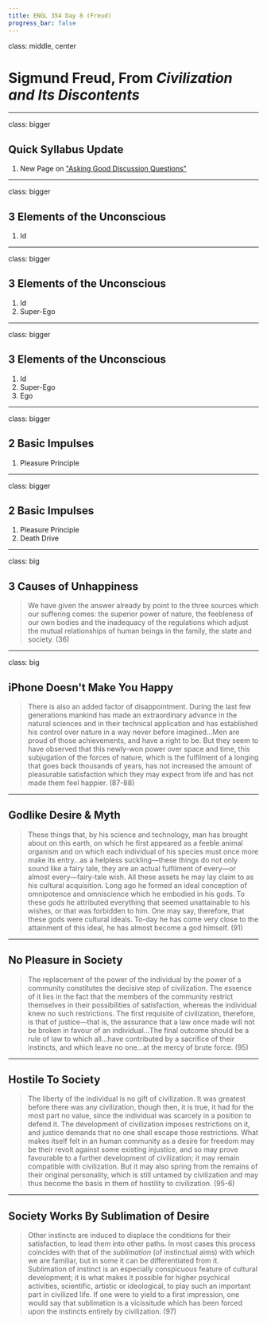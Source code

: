 ```yaml
---
title: ENGL 354 Day 8 (Freud)
progress_bar: false
---
```

class: middle, center
# Sigmund Freud, From *Civilization and Its Discontents*
---
class: bigger
## Quick Syllabus Update

1. New Page on ["Asking Good Discussion Questions"](http://andrew.pilsch.com/courses/engl354fall2016/questions.html)

---
class: bigger
## 3 Elements of the Unconscious

1. Id

---
class: bigger
## 3 Elements of the Unconscious

1. Id
1. Super-Ego

---
class: bigger
## 3 Elements of the Unconscious

1. Id
1. Super-Ego
1. Ego

---
class: bigger
## 2 Basic Impulses

1. Pleasure Principle
---
class: bigger
## 2 Basic Impulses

1. Pleasure Principle
1. Death Drive

---
class: big
## 3 Causes of Unhappiness

> We have given the answer already by point to the three sources which our suffering comes: the superior power of nature, the feebleness of our own bodies and the inadequacy of the regulations which adjust the mutual relationships of human beings in the family, the state and society. (36)
---
class: big
## iPhone Doesn't Make You Happy

> There is also an added factor of disappointment. During the last few generations mankind has made an extraordinary advance in the natural sciences and in their technical application and has established his control over nature in a way never before imagined…Men are proud of those achievements, and have a right to be. But they seem to have observed that this newly-won power over space and time, this subjugation of the forces of nature, which is the fulfilment of a longing that goes back thousands of years, has not increased the amount of pleasurable satisfaction which they may expect from life and has not made them feel happier. (87-88)
---
## Godlike Desire & Myth

> These things that, by his science and technology, man has brought about on this earth, on which he first appeared as a feeble animal organism and on which each individual of his species must once more make its entry…as a helpless suckling—these things do not only sound like a fairy tale, they are an actual fulfilment of every—or almost every—fairy-tale wish. All these assets he may lay claim to as his cultural acquisition. Long ago he formed an ideal conception of omnipotence and omniscience which he embodied in his gods. To these gods he attributed everything that seemed unattainable to his wishes, or that was forbidden to him. One may say, therefore, that these gods were cultural ideals. To-day he has come very close to the attainment of this ideal, he has almost become a god himself. (91)
---
## No Pleasure in Society

> The replacement of the power of the individual by the power of a community constitutes the decisive step of civilization. The essence of it lies in the fact that the members of the community restrict themselves in their possibilities of satisfaction, whereas the individual knew no such restrictions. The first requisite of civilization, therefore, is that of justice—that is, the assurance that a law once made will not be broken in favour of an individual…The final outcome should be a rule of law to which all…have contributed by a sacrifice of their instincts, and which leave no one…at the mercy of brute force. (95)
---
## Hostile To Society

> The liberty of the individual is no gift of civilization. It was greatest before there was any civilization, though then, it is true, it had for the most part no value, since the individual was scarcely in a position to defend it. The development of civilization imposes restrictions on it, and justice demands that no one shall escape those restrictions. What makes itself felt in an human community as a desire for freedom may be their revolt against some existing injustice, and so may prove favourable to a further development of civilization; it may remain compatible with civilization. But it may also spring from the remains of their original personality, which is still untamed by civilization and may thus become the basis in them of hostility to civilization. (95-6)
---
## Society Works By Sublimation of Desire

> Other instincts are induced to displace the conditions for their satisfaction, to lead them into other paths. In most cases this process coincides with that of the *sublimation* (of instinctual aims) with which we are familiar, but in some it can be differentiated from it. Sublimation of instinct is an especially conspicuous feature of cultural development; it is what makes it possible for higher psychical activities, scientific, artistic or ideological, to play such an important part in civilized life. If one were to yield to a first impression, one would say that sublimation is a vicissitude which has been forced upon the instincts entirely by civilization. (97)